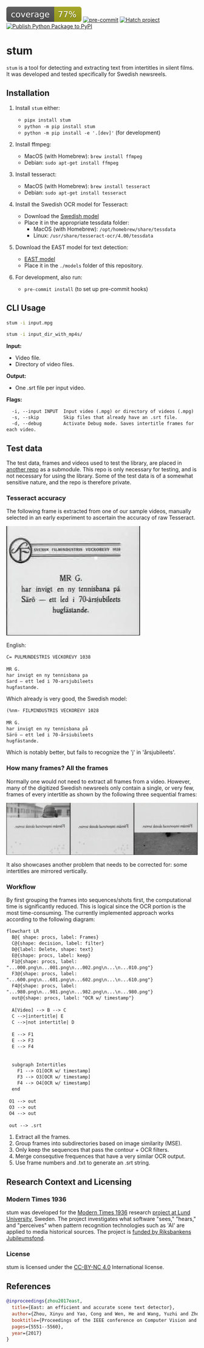 ![test-coverage](/media/coverage.svg)
[![pre-commit](https://img.shields.io/badge/pre--commit-enabled-brightgreen?logo=pre-commit)](https://github.com/pre-commit/pre-commit)
[![Hatch project](https://img.shields.io/badge/%F0%9F%A5%9A-Hatch-4051b5.svg)](https://github.com/pypa/hatch)
[![Publish Python Package to PyPI](https://github.com/Modern36/stum/actions/workflows/hatch-publish-to-pypi.yml/badge.svg)](https://github.com/Modern36/stum/actions/workflows/hatch-publish-to-pypi.yml)


# stum

`stum` is a tool for detecting and extracting text from intertitles in silent
films. It was developed and tested specifically for Swedish newsreels.

## Installation

1. Install `stum` either:
    - `pipx install stum`
    - `python -m pip install stum`
    - `python -m pip install -e '.[dev]'` (for development)
2. Install ffmpeg:
    - MacOS (with Homebrew): `brew install ffmpeg`
    - Debian: `sudo apt-get install ffmpeg`
3. Install tesseract:
    - MacOS (with Homebrew): `brew install tesseract`
    - Debian: `sudo apt-get install tesseract`

4. Install the Swedish OCR model for Tesseract:
    - Download the [Swedish model](https://github.com/tesseract-ocr/tessdata/raw/refs/heads/main/swe.traineddata)
    - Place it in the appropriate tessdata folder:
        - MacOS (with Homebrew): `/opt/homebrew/share/tessdata`
        - Linux: `/usr/share/tesseract-ocr/4.00/tessdata`

5. Download the EAST model for text detection:
   - [EAST model](https://github.com/ZER-0-NE/EAST-Detector-for-text-detection-using-OpenCV/raw/refs/heads/master/frozen_east_text_detection.pb)
    - Place it in the `./models` folder of this repository.

6. For development, also run:
   - `pre-commit install` (to set up pre-commit hooks)

## CLI Usage

```sh
stum -i input.mpg
```

```sh
stum -i input_dir_with_mp4s/
```

**Input:**
- Video file.
- Directory of video files.

**Output:**
- One .srt file per input video.

**Flags:**
```
  -i, --input INPUT  Input video (.mpg) or directory of videos (.mpg)
  -s, --skip         Skip files that already have an .srt file.
  -d, --debug        Activate Debug mode. Saves intertitle frames for each video.
```

## Test data

The test data, frames and videos used to test the library, are placed in
[another repo](https://github.com/Modern36/stum_data.git) as a submodule. This
repo is only necessary for testing, and is not necessary for using the library.
Some of the test data is of a somewhat sensitive nature, and the repo is
therefore private.

### Tesseract accuracy
The following frame is extracted from one of our sample videos, manually
selected in an early experiment to ascertain the accuracy of raw Tesseract.

![](./images/frame_000000014.jpeg)

English:

```
C= PULMUNDESTRIS VECKOREVY 1038

MR G.
har invigt en ny tennisbana pa
Sard — ett led i 70-arsjubileets
hugfastande.

```

Which already is very good, the Swedish model:

```
(%nm- FILMINDUSTRIS VECKOREVY 1028

MR G.
har invigt en ny tennisbana på
Särö — ett led i 70-årsiubileets
hugfästande.

```

Which is notably better, but fails to recognize the 'j' in 'årsjubileets'.

### How many frames? All the frames

Normally one would not need to extract all frames from a video. However, many
of the digitized Swedish newsreels only contain a single, or very few, frames
of every intertitle as shown by the following three sequential frames:

![](./images/example.jpeg)

It also showcases another problem that needs to be corrected for: some
intertitles are mirrored vertically.

### Workflow

By first grouping the frames into sequences/shots first, the computational time
is significantly reduced. This is logical since the OCR portion is the most
time-consuming. The currently implemented approach works according to the
following diagram:

```mermaid
flowchart LR
  B@{ shape: procs, label: Frames}
  C@{shape: decision, label: filter}
  D@{label: Delete, shape: text}
  E@{shape: procs, label: keep}
  F1@{shape: procs, label: "...000.png\n...001.png\n...002.png\n...\n...010.png"}
  F3@{shape: procs, label: "...600.png\n...601.png\n...602.png\n...\n...610.png"}
  F4@{shape: procs, label: "...980.png\n...981.png\n...982.png\n...\n...980.png"}
  out@{shape: procs, label: "OCR w/ timestamp"}

  A[Video] --> B --> C
  C -->|intertitle| E
  C -->|not intertitle| D

  E --> F1
  E --> F3
  E --> F4


  subgraph Intertitles
    F1 --> O1[OCR w/ timestamp]
    F3 --> O3[OCR w/ timestamp]
    F4 --> O4[OCR w/ timestamp]
  end

 O1 --> out
 O3 --> out
 O4 --> out

 out --> .srt
```

1. Extract all the frames.
2. Group frames into subdirectories based on image similarity (MSE).
3. Only keep the sequences that pass the contour + OCR filters.
4. Merge consequtive frequences that have a very similar OCR output.
5. Use frame numbers and .txt to generate an .srt string.

## Research Context and Licensing

### Modern Times 1936

stum was developed for the
[Modern Times 1936](https://modernatider1936.se/en/) research
[project at Lund University](https://portal.research.lu.se/sv/projects/modern-times-1936-2),
Sweden. The project investigates what software "sees," "hears," and "perceives"
when pattern recognition technologies such as 'AI' are applied to media
historical sources. The project is
[funded by Riksbankens Jubileumsfond](https://www.rj.se/bidrag/2021/moderna-tider-1936/).

### License

stum is licensed under the [CC-BY-NC 4.0](./LICENSE) International license.

## References

```bibtex
@inproceedings{zhou2017east,
  title={East: an efficient and accurate scene text detector},
  author={Zhou, Xinyu and Yao, Cong and Wen, He and Wang, Yuzhi and Zhou, Shuchang and He, Weiran and Liang, Jiajun},
  booktitle={Proceedings of the IEEE conference on Computer Vision and Pattern Recognition},
  pages={5551--5560},
  year={2017}
}
```
